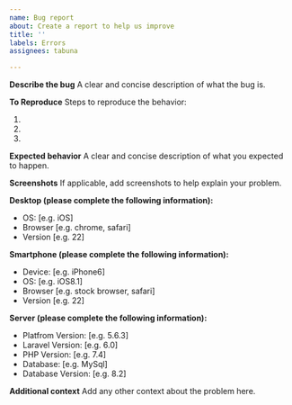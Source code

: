 ```yaml
---
name: Bug report
about: Create a report to help us improve
title: ''
labels: Errors
assignees: tabuna

---
```


**Describe the bug**
A clear and concise description of what the bug is.

**To Reproduce**
Steps to reproduce the behavior:

  1.
  1.
  1.

**Expected behavior**
A clear and concise description of what you expected to happen.

**Screenshots**
If applicable, add screenshots to help explain your problem.

**Desktop (please complete the following information):**
 - OS: [e.g. iOS]
 - Browser [e.g. chrome, safari]
 - Version [e.g. 22]

**Smartphone (please complete the following information):**
 - Device: [e.g. iPhone6]
 - OS: [e.g. iOS8.1]
 - Browser [e.g. stock browser, safari]
 - Version [e.g. 22]

**Server (please complete the following information):**
  - Platfrom Version: [e.g. 5.6.3]
  - Laravel Version: [e.g. 6.0]
  - PHP Version:  [e.g. 7.4]
  - Database:  [e.g. MySql]
  - Database Version:  [e.g. 8.2]


**Additional context**
Add any other context about the problem here.
